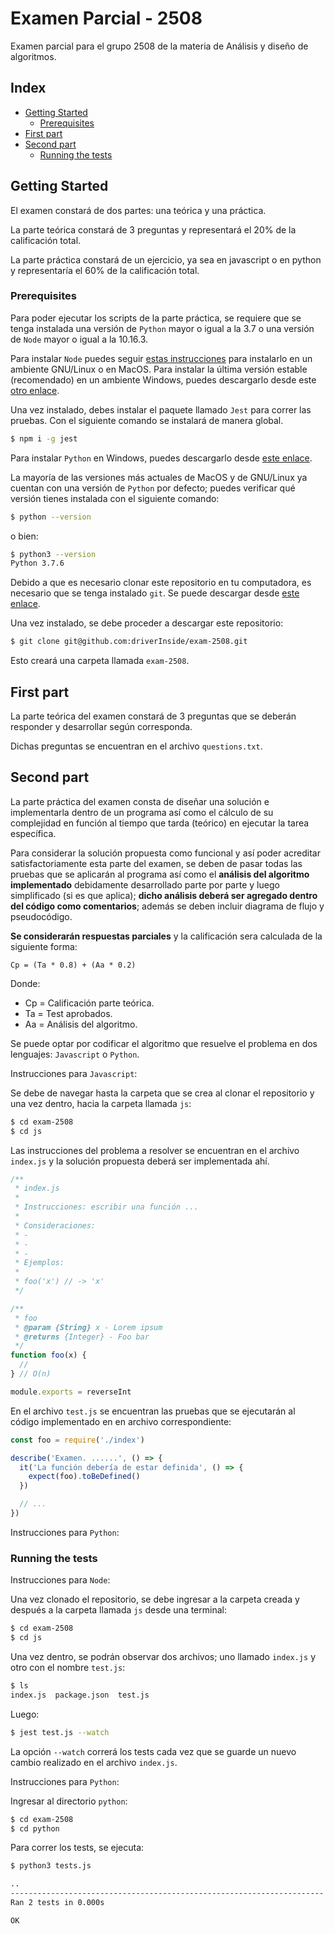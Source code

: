 # Examen Parcial - 2508

Examen parcial para el grupo 2508 de la materia de Análisis y diseño de algoritmos.

## Index

* [Getting Started](#Getting-Started)
    * [Prerequisites](#Prerequisites)
* [First part](#First-part)
* [Second part](#Second-part)
    * [Running the tests](#Running-the-tests)


## Getting Started

El examen constará de dos partes: una teórica y una práctica.

La parte teórica constará de 3 preguntas y representará el 20% de la calificación total.

La parte práctica constará de un ejercicio, ya sea en javascript o en python y representaría el 60% de la calificación total.

### Prerequisites

Para poder ejecutar los scripts de la parte práctica, se requiere que se tenga instalada una versión de `Python` mayor o igual a la 3.7 o una versión de `Node` mayor o igual a la 10.16.3.

Para instalar `Node` puedes seguir [estas instrucciones](https://github.com/nvm-sh/nvm#installing-and-updating) para instalarlo en un ambiente GNU/Linux o en MacOS.
Para instalar la última versión estable (recomendado) en un ambiente Windows, puedes descargarlo desde este [otro enlace](https://nodejs.org/en/).

Una vez instalado, debes instalar el paquete llamado `Jest` para correr las pruebas. Con el siguiente comando se instalará de manera global.

```bash
$ npm i -g jest
```

Para instalar `Python` en Windows, puedes descargarlo desde [este enlace](https://www.python.org/downloads/windows/).

La mayoría de las versiones más actuales de MacOS y de GNU/Linux ya cuentan con una versión de `Python` por defecto; puedes verificar qué versión tienes instalada con el siguiente comando:

```bash
$ python --version 
```

o bien:

```bash
$ python3 --version 
Python 3.7.6
```

Debido a que es necesario clonar este repositorio en tu computadora, es necesario que se tenga instalado `git`. Se puede descargar desde [este enlace](https://git-scm.com/).

Una vez instalado, se debe proceder a descargar este repositorio:

```bash
$ git clone git@github.com:driverInside/exam-2508.git
```

Esto creará una carpeta llamada `exam-2508`.

## First part

La parte teórica del examen constará de 3 preguntas que se deberán responder y desarrollar según corresponda.

Dichas preguntas se encuentran en el archivo `questions.txt`.

## Second part

La parte práctica del examen consta de diseñar una solución e implementarla dentro de un programa así como el cálculo de su complejidad en función al tiempo que tarda (teórico) en ejecutar la tarea específica.

Para considerar la solución propuesta como funcional y así poder acreditar satisfactoriamente esta parte del examen, se deben de pasar todas las pruebas que se aplicarán al programa así como el **análisis del algoritmo implementado** debidamente desarrollado parte por parte y luego simplificado (si es que aplica); **dicho análisis deberá ser agregado dentro del código como comentarios**; además se deben incluir diagrama de flujo y pseudocódigo.

**Se considerarán respuestas parciales** y la calificación sera calculada de la siguiente forma:

```
Cp = (Ta * 0.8) + (Aa * 0.2)
```

Donde: 
* Cp = Calificación parte teórica.
* Ta = Test aprobados.
* Aa = Análisis del algoritmo.

Se puede optar por codificar el algoritmo que resuelve el problema en dos lenguajes: `Javascript` o `Python`.

Instrucciones para `Javascript`:

Se debe de navegar hasta la carpeta que se crea al clonar el repositorio y una vez dentro, hacia la carpeta llamada `js`:

```bash
$ cd exam-2508
$ cd js
```

Las instrucciones del problema a resolver se encuentran en el archivo `index.js` y la solución propuesta deberá ser implementada ahí.

```js
/**
 * index.js
 * 
 * Instrucciones: escribir una función ...
 * 
 * Consideraciones:
 * - 
 * - 
 * - 
 * Ejemplos:
 * 
 * foo('x') // -> 'x'
 */

/**
 * foo
 * @param {String} x - Lorem ipsum
 * @returns {Integer} - Foo bar
 */
function foo(x) {
  //
} // O(n)

module.exports = reverseInt
```

En el archivo `test.js` se encuentran las pruebas que se ejecutarán al código implementado en en archivo correspondiente:

```js
const foo = require('./index')

describe('Examen. ......', () => {
  it('La función debería de estar definida', () => {
    expect(foo).toBeDefined()
  })

  // ...
})

```

Instrucciones para `Python`:

### Running the tests

Instrucciones para `Node`:

Una vez clonado el repositorio, se debe ingresar a la carpeta creada y después a la carpeta llamada `js` desde una terminal:

```bash
$ cd exam-2508
$ cd js
```

Una vez dentro, se podrán observar dos archivos; uno llamado `index.js` y otro con el nombre `test.js`:

```bash
$ ls
index.js  package.json  test.js
```

Luego:

```bash
$ jest test.js --watch
```

La opción `--watch` correrá los tests cada vez que se guarde un nuevo cambio realizado en el archivo `index.js`.

Instrucciones para `Python`:

Ingresar al directorio `python`:

```bash
$ cd exam-2508
$ cd python
```

Para correr los tests, se ejecuta:

```bash
$ python3 tests.js

..
----------------------------------------------------------------------
Ran 2 tests in 0.000s

OK
```
